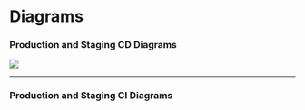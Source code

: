 # Diagrams

### Production and Staging CD Diagrams
![](assets/CD.jpg)

---

### Production and Staging CI Diagrams
